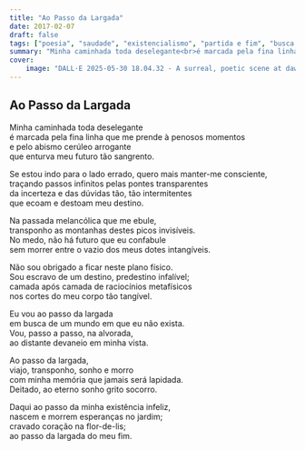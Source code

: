 ```yaml
---
title: "Ao Passo da Largada"
date: 2017-02-07
draft: false
tags: ["poesia", "saudade", "existencialismo", "partida e fim", "busca de sentido"]
summary: "Minha caminhada toda deselegante<br>é marcada pela fina linha que me prende à penosos momentos<br>e pelo abismo cerúleo arrogante<br>que enturva meu futuro tão sangrento."
cover:
    image: "DALL·E 2025-05-30 18.04.32 - A surreal, poetic scene at dawn_ A solitary figure walks along a thin, translucent bridge suspended over a vast, deep blue abyss. The sky is wistful,.png"
---
```


## Ao Passo da Largada

Minha caminhada toda deselegante<br>
é marcada pela fina linha que me prende à penosos momentos<br>
e pelo abismo cerúleo arrogante<br>
que enturva meu futuro tão sangrento.<br>

Se estou indo para o lado errado, quero mais manter-me consciente,<br>
traçando passos infinitos pelas pontes transparentes<br>
da incerteza e das dúvidas tão, tão intermitentes<br>
que ecoam e destoam meu destino.<br>

Na passada melancólica que me ebule,<br>
transponho as montanhas destes picos invisíveis.<br>
No medo, não há futuro que eu confabule<br>
sem morrer entre o vazio dos meus dotes intangíveis.<br>

Não sou obrigado a ficar neste plano físico.<br>
Sou escravo de um destino, predestino infalível;<br>
camada após camada de raciocínios metafísicos<br>
nos cortes do meu corpo tão tangível.<br>

Eu vou ao passo da largada<br>
em busca de um mundo em que eu não exista.<br>
Vou, passo a passo, na alvorada,<br>
ao distante devaneio em minha vista.<br>

Ao passo da largada,<br>
viajo, transponho, sonho e morro<br>
com minha memória que jamais será lapidada.<br>
Deitado, ao eterno sonho grito socorro.<br>

Daqui ao passo da minha existência infeliz,<br>
nascem e morrem esperanças no jardim;<br>
cravado coração na flor-de-lis;<br>
ao passo da largada do meu fim.

